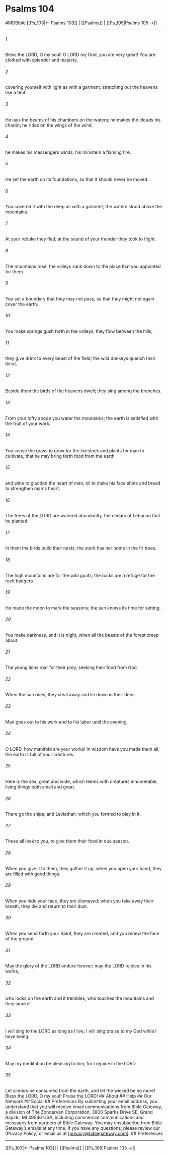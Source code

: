 # Psalms 104
#MDBible
[[Ps_103|← Psalms 103]] | [[Psalms]] | [[Ps_105|Psalms 105 →]]

***




###### 1 

Bless the LORD, O my soul! O LORD my God, you are very great! You are clothed with splendor and majesty, 



###### 2 

covering yourself with light as with a garment, stretching out the heavens like a tent. 



###### 3 

He lays the beams of his chambers on the waters; he makes the clouds his chariot; he rides on the wings of the wind; 



###### 4 

he makes his messengers winds, his ministers a flaming fire. 



###### 5 

He set the earth on its foundations, so that it should never be moved. 



###### 6 

You covered it with the deep as with a garment; the waters stood above the mountains. 



###### 7 

At your rebuke they fled; at the sound of your thunder they took to flight. 



###### 8 

The mountains rose, the valleys sank down to the place that you appointed for them. 



###### 9 

You set a boundary that they may not pass, so that they might not again cover the earth. 



###### 10 

You make springs gush forth in the valleys; they flow between the hills; 



###### 11 

they give drink to every beast of the field; the wild donkeys quench their thirst. 



###### 12 

Beside them the birds of the heavens dwell; they sing among the branches. 



###### 13 

From your lofty abode you water the mountains; the earth is satisfied with the fruit of your work. 



###### 14 

You cause the grass to grow for the livestock and plants for man to cultivate, that he may bring forth food from the earth 



###### 15 

and wine to gladden the heart of man, oil to make his face shine and bread to strengthen man's heart. 



###### 16 

The trees of the LORD are watered abundantly, the cedars of Lebanon that he planted. 



###### 17 

In them the birds build their nests; the stork has her home in the fir trees. 



###### 18 

The high mountains are for the wild goats; the rocks are a refuge for the rock badgers. 



###### 19 

He made the moon to mark the seasons; the sun knows its time for setting. 



###### 20 

You make darkness, and it is night, when all the beasts of the forest creep about. 



###### 21 

The young lions roar for their prey, seeking their food from God. 



###### 22 

When the sun rises, they steal away and lie down in their dens. 



###### 23 

Man goes out to his work and to his labor until the evening. 



###### 24 

O LORD, how manifold are your works! In wisdom have you made them all; the earth is full of your creatures. 



###### 25 

Here is the sea, great and wide, which teems with creatures innumerable, living things both small and great. 



###### 26 

There go the ships, and Leviathan, which you formed to play in it. 



###### 27 

These all look to you, to give them their food in due season. 



###### 28 

When you give it to them, they gather it up; when you open your hand, they are filled with good things. 



###### 29 

When you hide your face, they are dismayed; when you take away their breath, they die and return to their dust. 



###### 30 

When you send forth your Spirit, they are created, and you renew the face of the ground. 



###### 31 

May the glory of the LORD endure forever; may the LORD rejoice in his works, 



###### 32 

who looks on the earth and it trembles, who touches the mountains and they smoke! 



###### 33 

I will sing to the LORD as long as I live; I will sing praise to my God while I have being. 



###### 34 

May my meditation be pleasing to him, for I rejoice in the LORD. 



###### 35 

Let sinners be consumed from the earth, and let the wicked be no more! Bless the LORD, O my soul! Praise the LORD! ## About ## Help ## Our Network ## Social ## Preferences By submitting your email address, you understand that you will receive email communications from Bible Gateway, a division of The Zondervan Corporation, 3900 Sparks Drive SE, Grand Rapids, MI 49546 USA, including commercial communications and messages from partners of Bible Gateway. You may unsubscribe from Bible Gateway&rsquo;s emails at any time. If you have any questions, please review our [Privacy Policy] or email us at [privacy@biblegateway.com]. ## Preferences

***

[[Ps_103|← Psalms 103]] | [[Psalms]] | [[Ps_105|Psalms 105 →]]
